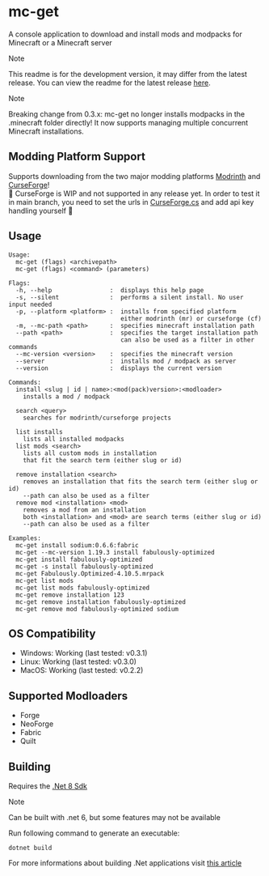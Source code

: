 # mc-get

A console application to download and install mods and modpacks for Minecraft or a Minecraft server

> [!NOTE]
> This readme is for the development version, it may differ from the latest release. You can view the readme for the latest release [here](../v0.3.1/readme.md).

> [!NOTE]
> Breaking change from 0.3.x: mc-get no longer installs modpacks in the .minecraft folder directly! It now supports managing multiple concurrent Minecraft installations.

## Modding Platform Support

Supports downloading from the two major modding platforms [Modrinth](https://modrinth.com/) and [CurseForge](https://www.curseforge.com/)!\
🚧 CurseForge is WIP and not supported in any release yet. In order to test it in main branch, you need to set the urls in [CurseForge.cs](MCGet/Platforms/CurseForge.cs) and add api key handling yourself 🚧


## Usage

    Usage:
      mc-get (flags) <archivepath>
      mc-get (flags) <command> (parameters)
    
    Flags:
      -h, --help                :  displays this help page
      -s, --silent              :  performs a silent install. No user input needed
      -p, --platform <platform> :  installs from specified platform
                                   either modrinth (mr) or curseforge (cf)
      -m, --mc-path <path>      :  specifies minecraft installation path
      --path <path>             :  specifies the target installation path
                                   can also be used as a filter in other commands
      --mc-version <version>    :  specifies the minecraft version
      --server                  :  installs mod / modpack as server
      --version                 :  displays the current version
    
    Commands:
      install <slug | id | name>:<mod(pack)version>:<modloader>
        installs a mod / modpack
    
      search <query>
        searches for modrinth/curseforge projects
    
      list installs
        lists all installed modpacks
      list mods <search>
        lists all custom mods in installation
        that fit the search term (either slug or id)
    
      remove installation <search>
        removes an installation that fits the search term (either slug or id)
        --path can also be used as a filter
      remove mod <installation> <mod>
        removes a mod from an installation
        both <installation> and <mod> are search terms (either slug or id)
        --path can also be used as a filter

    Examples:
      mc-get install sodium:0.6.6:fabric
      mc-get --mc-version 1.19.3 install fabulously-optimized
      mc-get install fabulously-optimized
      mc-get -s install fabulously-optimized
      mc-get Fabulously.Optimized-4.10.5.mrpack
      mc-get list mods
      mc-get list mods fabulously-optimized
      mc-get remove installation 123
      mc-get remove installation fabulously-optimized
      mc-get remove mod fabulously-optimized sodium

## OS Compatibility

 - Windows: Working (last tested: v0.3.1)
 - Linux: Working (last tested: v0.3.0)
 - MacOS: Working (last tested: v0.2.2)

## Supported Modloaders

 - Forge
 - NeoForge
 - Fabric
 - Quilt

## Building

Requires the [.Net 8 Sdk](https://dotnet.microsoft.com/en-us/download/dotnet/8.0)
> [!NOTE]
> Can be built with .net 6, but some features may not be available

Run following command to generate an executable:

    dotnet build

For more informations about building .Net applications visit [this article](https://learn.microsoft.com/en-us/dotnet/core/tools/dotnet-build)